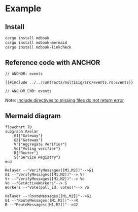 # Example

## Install

```bash
cargo install mdbook
cargo install mdbook-mermaid
cargo install mdbook-linkcheck
```

## Reference code with ANCHOR

```
// ANCHOR: events
```

```rust,no_run,no_playground
{{#include ../../contracts/multisig/src/events.rs:events}}
```

```
// ANCHOR_END: events
```

Note: [Include directives to missing files do not return error](https://github.com/rust-lang/mdBook/issues/1094)

## Mermaid diagram

```mermaid
flowchart TD
subgraph Axelar
	G1{"Gateway"}
    G2{"Gateway"}
	Vr{"Aggregate Verifier"}
	Vo{"Voting verifier"}
	R{"Router"}
    S{"Service Registry"}
end

Relayer --"VerifyMessages([M1,M2])"-->G1
G1 --"VerifyMessages([M1,M2])"--> Vr
Vr --"VerifyMessages([M1,M2])"--> Vo
Vo --"GetActiveWorkers"--> S
Workers --"Vote(poll_id, votes)"--> Vo

Relayer --"RouteMessages([M1,M2])"-->G1
G1 --"RouteMessages([M1,M2])"-->R
R --"RouteMessages([M1,M2])"-->G2
```
